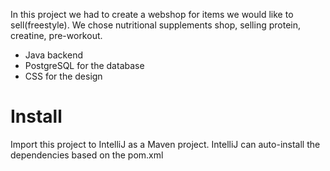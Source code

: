 In this project we had to create a webshop for items we would like to sell(freestyle).
We chose nutritional supplements shop, selling protein, creatine, pre-workout.

- Java backend
- PostgreSQL for the database
- CSS for the design

# Install

Import this project to IntelliJ as a Maven project.
IntelliJ can auto-install the dependencies based on the pom.xml
